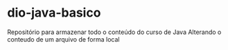 # dio-java-basico
Repositório para armazenar todo o conteúdo do curso de Java
Alterando o conteudo de um arquivo de forma local
